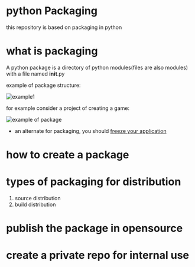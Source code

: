 # python Packaging
this repository is based on packaging in python 

# what is packaging
A python package is a directory of python modules(files are also modules) with a file named __init__.py

example of package structure:

   ![example1](https://www.python-course.eu/images/packages.png)
 
 for example consider a project of creating a game:
 
   ![example of package](https://cdn.programiz.com/sites/tutorial2program/files/PackageModuleStructure.jpg)
- an alternate for packaging, you should [freeze your application](https://docs.python-guide.org/shipping/freezing/#freezing-your-code-ref)

# how to create a package

# types of packaging for distribution 

1. source distribution
2. build distribution


# publish the package in opensource


# create a private repo for internal use 

#
